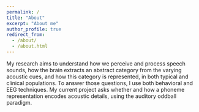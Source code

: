 ```yaml
---
permalink: /
title: "About"
excerpt: "About me"
author_profile: true
redirect_from: 
  - /about/
  - /about.html
---
```


My research aims to understand how we perceive and process speech sounds, how the brain extracts an abstract category from the varying acoustic cues, and how this category is represented, in both typical and clinical populations. To answer those questions, I use both behavioral and EEG techniques. My current project asks whether and how a phoneme representation encodes acoustic details, using the auditory oddball paradigm.
